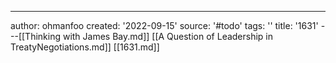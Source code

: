 ---
author: ohmanfoo
created: '2022-09-15'
source: '#todo'
tags: ''
title: '1631'
---[[Thinking with James Bay.md]]
[[A Question of Leadership in TreatyNegotiations.md]]
[[1631.md]]
